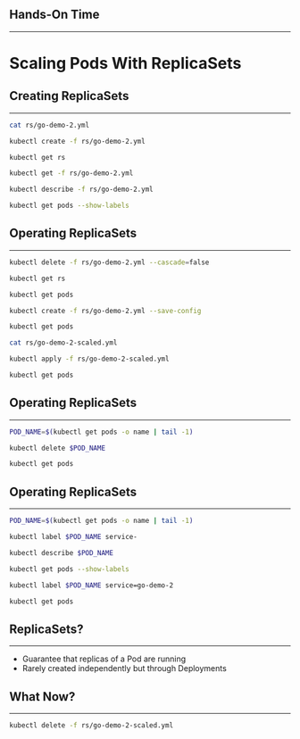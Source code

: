 ## Hands-On Time

---

# Scaling Pods With ReplicaSets


## Creating ReplicaSets

---

```bash
cat rs/go-demo-2.yml

kubectl create -f rs/go-demo-2.yml

kubectl get rs

kubectl get -f rs/go-demo-2.yml

kubectl describe -f rs/go-demo-2.yml

kubectl get pods --show-labels
```


<!-- .slide: data-background="img/rs-two-replicas.png" data-background-size="contain" -->


<!-- .slide: data-background="img/seq_pod_ch04.png" data-background-size="contain" -->


<!-- .slide: data-background="img/rs.png" data-background-size="contain" -->


## Operating ReplicaSets

---

```bash
kubectl delete -f rs/go-demo-2.yml --cascade=false

kubectl get rs

kubectl get pods

kubectl create -f rs/go-demo-2.yml --save-config

kubectl get pods

cat rs/go-demo-2-scaled.yml

kubectl apply -f rs/go-demo-2-scaled.yml

kubectl get pods
```


## Operating ReplicaSets

---

```bash
POD_NAME=$(kubectl get pods -o name | tail -1)

kubectl delete $POD_NAME

kubectl get pods
```


## Operating ReplicaSets

---

```bash
POD_NAME=$(kubectl get pods -o name | tail -1)

kubectl label $POD_NAME service-

kubectl describe $POD_NAME

kubectl get pods --show-labels

kubectl label $POD_NAME service=go-demo-2

kubectl get pods
```


## ReplicaSets?

---

* Guarantee that replicas of a Pod are running<!-- .element: class="fragment" -->
* Rarely created independently but through Deployments<!-- .element: class="fragment" -->


<!-- .slide: data-background="img/rs-components.png" data-background-size="contain" -->


## What Now?

---

```bash
kubectl delete -f rs/go-demo-2-scaled.yml
```
